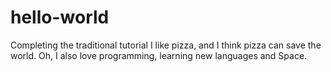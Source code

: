 # hello-world
Completing the traditional tutorial
I like pizza, and I think pizza can save the world.
Oh, I also love programming, learning new languages and Space.
